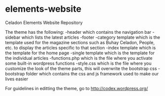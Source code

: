 # elements-website
Celadon Elements Website Repository

The theme has the following:
  -header which contains the navigation bar
  -sidebar which lists the latest articles
  -footer 
  -category template which is the template used for the magazine sections such as Buhay Celadon, People, etc. to display the articles specific to that section
  -index template which is the template for the home page
  -single template which is the template for the individual articles
  -functions.php which is the file where you activate some built-in wordpress functions
  -style.css which is the file where you customize the look of the theme parts, this will overwrite the bootstrap css
  -bootstrap folder which contains the css and js framework used to make our lives easier

For guidelines in editting the theme, go to http://codex.wordpress.org/ 
